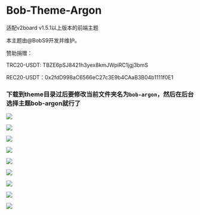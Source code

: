 # Bob-Theme-Argon
适配v2board v1.5.1以上版本的前端主题

本主题由@BobS9开发并维护。

赞助捐赠：

TRC20-USDT: TBZE6pSJ8421h3yex8kmJWpiRC1jgj3bmS

REC20-USDT：0x2fdD998aC6566eC27c3E9b4CAaB3B04b1111f0E1

### 下载到theme目录过后要修改当前文件夹名为`bob-argon`，然后在后台选择主题bob-argon就行了


![](https://shige.group/such/pic.php/forum/pic/item/908fa0ec08fa513d147bb1682a6d55fbb3fbd9b7/mlike.jpg)

![](https://shige.group/such/pic.php/forum/pic/item/060828381f30e924a46941875b086e061c95f7b3/mlike.jpg)

![](https://shige.group/such/pic.php/forum/pic/item/4a36acaf2edda3cc0528659616e93901203f92bc/mlike.jpg)

![](https://shige.group/such/pic.php/forum/pic/item/b999a9014c086e063d67e2fd15087bf40bd1cbbd/mlike.jpg)

![](https://shige.group/such/pic.php/forum/pic/item/c8177f3e6709c93dcf3cd341883df8dcd00054be/mlike.jpg)

![](https://shige.group/such/pic.php/forum/pic/item/8435e5dde71190effd324f69d91b9d16fcfa60bf/mlike.jpg)

![](https://shige.group/such/pic.php/forum/pic/item/8644ebf81a4c510f970c3fac7759252dd52aa5b8/mlike.jpg)

![](https://shige.group/such/pic.php/forum/pic/item/0b7b02087bf40ad1472f1a55402c11dfa8ecceb9/mlike.jpg)

![](https://shige.group/such/pic.php/forum/pic/item/6159252dd42a2834606cebbd4cb5c9ea14cebfba/mlike.jpg)
